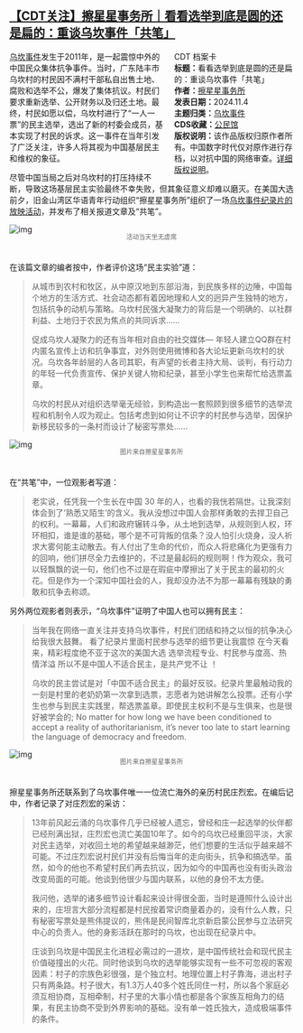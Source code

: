 <!--1730810670000-->
[【CDT关注】擦星星事务所｜看看选举到底是圆的还是扁的：重谈乌坎事件「共笔」](https://chinadigitaltimes.net/chinese/712834.html)
------

<div style="width:42%;float:right;padding-left:20px"><div class="su-spoiler su-spoiler-style-fancy su-spoiler-icon-chevron-circle su-spoiler-closed" data-scroll-offset="0" data-anchor-in-url="no"><div class="su-spoiler-title" tabindex="0" role="button"><span class="su-spoiler-icon"></span>CDT 档案卡</div><div class="su-spoiler-content su-u-clearfix su-u-trim"><strong>标题：</strong>看看选举到底是圆的还是扁的：重谈乌坎事件「共笔」<br><strong>作者：</strong><a href="https://chinadigitaltimes.net/space/擦星星事务所" target="_blank">擦星星事务所</a><br><strong>发表日期：</strong>2024.11.4<br><strong>主题归类：</strong><a href="https://chinadigitaltimes.net/space/乌坎事件" target="_blank">乌坎事件</a><br><strong>CDS收藏：</strong><a href="https://chinadigitaltimes.net/space/%E5%85%AC%E6%B0%91%E9%A6%86" target="_blank" rel="noopener">公民馆</a><br><strong>版权说明：</strong>该作品版权归原作者所有。中国数字时代仅对原作进行存档，以对抗中国的网络审查。<a href="https://chinadigitaltimes.net/chinese/copyright">详细版权说明</a>。</div></div></div><p><a href="https://chinadigitaltimes.net/space/%E4%B9%8C%E5%9D%8E%E4%BA%8B%E4%BB%B6">乌坎事件</a>发生于2011年，是一起震惊中外的中国民众集体抗争事件。当时，广东陆丰市乌坎村的村民因不满村干部私自出售土地、腐败和选举不公，爆发了集体抗议。村民们要求重新选举、公开财务以及归还土地。最终，村民如愿以偿，乌坎村进行了“一人一票”的民主选举，选出了新的村委会成员，基本实现了村民的诉求。这一事件在当年引发了广泛关注，许多人将其视为中国基层民主和维权的象征。</p><p>尽管中国当局之后对乌坎村的打压持续不断，导致这场基层民主实验最终不幸失败，但其象征意义却难以磨灭。在美国大选前夕，旧金山湾区华语青年行动组织“擦星星事务所”组织了一场<a href="https://starshiner.substack.com/p/wukan13">乌坎事件纪录片的放映活动</a>，并发布了相关报道文章及“共笔”。</p><p><img decoding="async" src="https://chinadigitaltimes.net/chinese/files/2024/11/post-712834-6729c808f11d6." alt="img"></p><span style="font-size: 0.8em;color: #666;display: block;text-align: center;margin-bottom:32px; margin-top: -20px;line-height:22px;">活动当天坐无虚席</span><p>在该篇文章的编者按中，作者评价这场“民主实验”道：</p><blockquote><p>从城市到农村和牧区，从中原汉地到东部沿海，到民族多样的边陲，中国每个地方的生活方式、社会动态都有着因地理和人文的迥异产生独特的地方，包括抗争的动机与策略。乌坎村民强大凝聚力的背后是一个明确的、以社群利益、土地归于农民为焦点的共同诉求……</p><p>促成乌坎人凝聚力的还有当年相对自由的社交媒体— 年轻人建立QQ群在村内匿名宣传上访和抗争事宜，对外则使用微博和各大论坛更新乌坎村的状况。乌坎各年龄层的人各司其职，有声望的长者主持大局、谈判，有行动力的年轻一代负责宣传、保护关键人物和纪录，甚至小学生也来帮忙给选票盖章。</p><p>乌坎的村民从对组织选举毫无经验，到构造出一套照顾到很多细节的选举流程和机制令人叹为观止。包括考虑到如何让不识字的村民参与选举，因保护新移民较多的一条村而设计了秘密写票处…… </p></blockquote><p><img decoding="async" src="https://chinadigitaltimes.net/chinese/files/2024/11/post-712834-6729c8093d86a." alt="img"></p><span style="font-size: 0.8em;color: #666;display: block;text-align: center;margin-bottom:32px; margin-top: -20px;line-height:22px;">图片来自擦星星事务所</span><p>在“共笔”中，一位观影者写道：</p><blockquote><p>老实说，任凭我一个生长在中国 30 年的人，也看的我恍若隔世。让我深刻体会到了‘熟悉又陌生’的含义。我从没想过中国人会那样勇敢的去捍卫自己的权利。一幕幕，人们和政府辗转斗争，从土地到选举，从规则到人权，环环相扣，谁是谁的基础，哪个是不可背叛的信条？没人怕引火烧身，没人祈求大雾何能主动散去。有人付出了生命的代价，而众人将悲痛化为更强有力的回响，他们拼尽全力去维护的，不过是最起码的规则啊！作为观众，我可以轻飘飘的说一句，他们也不过是在瑕疵中摩擦出了关于民主的最初的火花。但是作为一个深知中国社会的人，我却没办法不为那一幕幕有残缺的勇敢和抗争去称颂。</p></blockquote><p>另外两位观影者则表示，“乌坎事件”证明了中国人也可以拥有民主：</p><blockquote><p>当年我在网络一直关注并支持乌坎事件，村民们团结和持之以恒的抗争决心给我很大鼓舞。 看了纪录片里面村民参与选举的细节更让我震惊 在今天看来，精彩程度绝不亚于这次的美国大选 选举流程专业、村民参与度高、热情洋溢 所以不是中国人不适合民主，是共产党不让 ！</p><p>乌坎的民主尝试是对「中国不适合民主」的最好反驳。纪录片里最触动我的一刻是村里的老奶奶第一次拿到选票，志愿者为她讲解怎么投票。还有小学生也参与到民主实践里，帮选票盖章。即使民主权利不是与生俱来，也是很好被学会的; No matter for how long we have been conditioned to accept a reality of authoritarianism, it’s never too late to start learning the language of democracy and freedom.</p></blockquote><p><img decoding="async" src="https://chinadigitaltimes.net/chinese/files/2024/11/post-712834-6729c809b3143." alt="img"></p><span style="font-size: 0.8em;color: #666;display: block;text-align: center;margin-bottom:32px; margin-top: -20px;line-height:22px;">图片来自擦星星事务所</span><p>擦星星事务所还联系到了乌坎事件唯一一位流亡海外的亲历村民庄烈宏。在编后记中，作者记录了对庄烈宏的采访：</p><blockquote><p>13年前风起云涌的乌坎事件几乎已经被人遗忘，曾经和庄一起选举的伙伴都已经刑满出狱，庄烈宏也流亡美国10年了。如今的乌坎已经重回平淡，大家对民主选举，对收回土地的希望越来越渺茫，他们想要的生活似乎越来越不可能。不过庄烈宏说村民们并没有后悔当年的走向街头，抗争和搞选举。虽然，如今的他也不希望村民们再去抗议，因为如今的中国再也没有街头政治改变局面的可能。他谈到他很少与国内联系，以他的身份不太方便。</p><p>我问他，选举的诸多细节设计看起来设计得很全面，当时是遵照什么设计出来的，庄坦言大部分流程都是村民按着常识商量着办的，没有什么人教，只有秘密写票处是熊伟提议的，熊伟是民间智库北京新启蒙公民参与立法研究中心的负责人。他的身影活跃在那时的乌坎，也出现在纪录片中。</p><p>庄谈到乌坎是中国民主化进程必需过的一道坎，是中国传统社会和现代民主价值碰撞出的火花。同时他谈到乌坎的选举能够实现有一些不可忽视的客观因素：村子的宗族色彩很强，是个独立村。地理位置上村子靠海，进出村子只有两条路。村子很大，有1.3万人40多个姓氏同住一村，所以各个家庭必须互相协商，互相牵制，村子里的大事小情也都是各个家族互相角力的结果，有民主协商不受到外界影响的基础。没有单一姓氏独大，造成极端事件的条件。</p></blockquote><div class="addtoany_share_save_container addtoany_content addtoany_content_bottom"><div class="a2a_kit a2a_kit_size_32 addtoany_list" data-a2a-url="https://chinadigitaltimes.net/chinese/712834.html" data-a2a-title="【CDT关注】擦星星事务所｜看看选举到底是圆的还是扁的：重谈乌坎事件「共笔」"><a class="a2a_button_facebook" href="https://www.addtoany.com/add_to/facebook?linkurl=https%3A%2F%2Fchinadigitaltimes.net%2Fchinese%2F712834.html&amp;linkname=%E3%80%90CDT%E5%85%B3%E6%B3%A8%E3%80%91%E6%93%A6%E6%98%9F%E6%98%9F%E4%BA%8B%E5%8A%A1%E6%89%80%EF%BD%9C%E7%9C%8B%E7%9C%8B%E9%80%89%E4%B8%BE%E5%88%B0%E5%BA%95%E6%98%AF%E5%9C%86%E7%9A%84%E8%BF%98%E6%98%AF%E6%89%81%E7%9A%84%EF%BC%9A%E9%87%8D%E8%B0%88%E4%B9%8C%E5%9D%8E%E4%BA%8B%E4%BB%B6%E3%80%8C%E5%85%B1%E7%AC%94%E3%80%8D" title="Facebook" rel="nofollow noopener" target="_blank"></a><a class="a2a_button_twitter" href="https://www.addtoany.com/add_to/twitter?linkurl=https%3A%2F%2Fchinadigitaltimes.net%2Fchinese%2F712834.html&amp;linkname=%E3%80%90CDT%E5%85%B3%E6%B3%A8%E3%80%91%E6%93%A6%E6%98%9F%E6%98%9F%E4%BA%8B%E5%8A%A1%E6%89%80%EF%BD%9C%E7%9C%8B%E7%9C%8B%E9%80%89%E4%B8%BE%E5%88%B0%E5%BA%95%E6%98%AF%E5%9C%86%E7%9A%84%E8%BF%98%E6%98%AF%E6%89%81%E7%9A%84%EF%BC%9A%E9%87%8D%E8%B0%88%E4%B9%8C%E5%9D%8E%E4%BA%8B%E4%BB%B6%E3%80%8C%E5%85%B1%E7%AC%94%E3%80%8D" title="Twitter" rel="nofollow noopener" target="_blank"></a><a class="a2a_button_telegram" href="https://www.addtoany.com/add_to/telegram?linkurl=https%3A%2F%2Fchinadigitaltimes.net%2Fchinese%2F712834.html&amp;linkname=%E3%80%90CDT%E5%85%B3%E6%B3%A8%E3%80%91%E6%93%A6%E6%98%9F%E6%98%9F%E4%BA%8B%E5%8A%A1%E6%89%80%EF%BD%9C%E7%9C%8B%E7%9C%8B%E9%80%89%E4%B8%BE%E5%88%B0%E5%BA%95%E6%98%AF%E5%9C%86%E7%9A%84%E8%BF%98%E6%98%AF%E6%89%81%E7%9A%84%EF%BC%9A%E9%87%8D%E8%B0%88%E4%B9%8C%E5%9D%8E%E4%BA%8B%E4%BB%B6%E3%80%8C%E5%85%B1%E7%AC%94%E3%80%8D" title="Telegram" rel="nofollow noopener" target="_blank"></a><a class="a2a_button_reddit" href="https://www.addtoany.com/add_to/reddit?linkurl=https%3A%2F%2Fchinadigitaltimes.net%2Fchinese%2F712834.html&amp;linkname=%E3%80%90CDT%E5%85%B3%E6%B3%A8%E3%80%91%E6%93%A6%E6%98%9F%E6%98%9F%E4%BA%8B%E5%8A%A1%E6%89%80%EF%BD%9C%E7%9C%8B%E7%9C%8B%E9%80%89%E4%B8%BE%E5%88%B0%E5%BA%95%E6%98%AF%E5%9C%86%E7%9A%84%E8%BF%98%E6%98%AF%E6%89%81%E7%9A%84%EF%BC%9A%E9%87%8D%E8%B0%88%E4%B9%8C%E5%9D%8E%E4%BA%8B%E4%BB%B6%E3%80%8C%E5%85%B1%E7%AC%94%E3%80%8D" title="Reddit" rel="nofollow noopener" target="_blank"></a><a class="a2a_button_whatsapp" href="https://www.addtoany.com/add_to/whatsapp?linkurl=https%3A%2F%2Fchinadigitaltimes.net%2Fchinese%2F712834.html&amp;linkname=%E3%80%90CDT%E5%85%B3%E6%B3%A8%E3%80%91%E6%93%A6%E6%98%9F%E6%98%9F%E4%BA%8B%E5%8A%A1%E6%89%80%EF%BD%9C%E7%9C%8B%E7%9C%8B%E9%80%89%E4%B8%BE%E5%88%B0%E5%BA%95%E6%98%AF%E5%9C%86%E7%9A%84%E8%BF%98%E6%98%AF%E6%89%81%E7%9A%84%EF%BC%9A%E9%87%8D%E8%B0%88%E4%B9%8C%E5%9D%8E%E4%BA%8B%E4%BB%B6%E3%80%8C%E5%85%B1%E7%AC%94%E3%80%8D" title="WhatsApp" rel="nofollow noopener" target="_blank"></a><a class="a2a_button_email" href="https://www.addtoany.com/add_to/email?linkurl=https%3A%2F%2Fchinadigitaltimes.net%2Fchinese%2F712834.html&amp;linkname=%E3%80%90CDT%E5%85%B3%E6%B3%A8%E3%80%91%E6%93%A6%E6%98%9F%E6%98%9F%E4%BA%8B%E5%8A%A1%E6%89%80%EF%BD%9C%E7%9C%8B%E7%9C%8B%E9%80%89%E4%B8%BE%E5%88%B0%E5%BA%95%E6%98%AF%E5%9C%86%E7%9A%84%E8%BF%98%E6%98%AF%E6%89%81%E7%9A%84%EF%BC%9A%E9%87%8D%E8%B0%88%E4%B9%8C%E5%9D%8E%E4%BA%8B%E4%BB%B6%E3%80%8C%E5%85%B1%E7%AC%94%E3%80%8D" title="Email" rel="nofollow noopener" target="_blank"></a><a class="a2a_button_copy_link" href="https://www.addtoany.com/add_to/copy_link?linkurl=https%3A%2F%2Fchinadigitaltimes.net%2Fchinese%2F712834.html&amp;linkname=%E3%80%90CDT%E5%85%B3%E6%B3%A8%E3%80%91%E6%93%A6%E6%98%9F%E6%98%9F%E4%BA%8B%E5%8A%A1%E6%89%80%EF%BD%9C%E7%9C%8B%E7%9C%8B%E9%80%89%E4%B8%BE%E5%88%B0%E5%BA%95%E6%98%AF%E5%9C%86%E7%9A%84%E8%BF%98%E6%98%AF%E6%89%81%E7%9A%84%EF%BC%9A%E9%87%8D%E8%B0%88%E4%B9%8C%E5%9D%8E%E4%BA%8B%E4%BB%B6%E3%80%8C%E5%85%B1%E7%AC%94%E3%80%8D" title="Copy Link" rel="nofollow noopener" target="_blank"></a><a class="a2a_dd addtoany_share_save addtoany_share" href="https://www.addtoany.com/share"></a></div></div>
